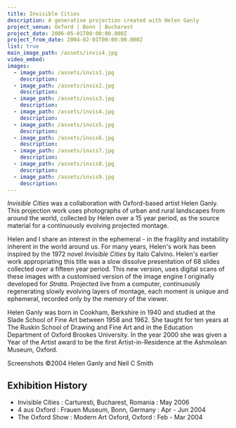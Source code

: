 ```yaml
---
title: Invisible Cities
description: A generative projection created with Helen Ganly
project_venue: Oxford | Bonn | Bucharest
project_date: 2006-05-01T00:00:00.000Z
project_from_date: 2004-02-01T00:00:00.000Z
list: true
main_image_path: /assets/invis4.jpg
video_embed:
images:
  - image_path: /assets/invis1.jpg
    description:
  - image_path: /assets/invis2.jpg
    description:
  - image_path: /assets/invis3.jpg
    description:
  - image_path: /assets/invis4.jpg
    description:
  - image_path: /assets/invis5.jpg
    description:
  - image_path: /assets/invis6.jpg
    description:
  - image_path: /assets/invis7.jpg
    description:
  - image_path: /assets/invis8.jpg
    description:
  - image_path: /assets/invis9.jpg
    description:
---
```

_Invisible Cities_ was a collaboration with Oxford-based artist Helen Ganly. This projection 
work uses photographs of urban and rural landscapes from around the world, collected by Helen 
over a 15 year period, as the source material for a continuously evolving projected montage.

Helen and I share an interest in the ephemeral - in the fragility and instability inherent 
in the world around us. For many years, Helen's work has been inspired by the 1972 novel 
_Invisible Cities_ by Italo Calvino. Helen's earlier work appropriating this title was a 
slow dissolve presentation of 68 slides collected over a fifteen year period. This new version, 
uses digital scans of these images with a customised version of the image engine I originally 
developed for _Strata_. Projected live from a computer, continuously regenerating slowly 
evolving layers of montage, each moment is unique and ephemeral, recorded only by the memory
of the viewer.

Helen Ganly was born in Cookham, Berkshire in 1940 and studied at the Slade School of Fine Art
between 1958 and 1962. She taught for ten years at The Ruskin School of Drawing and Fine Art
and in the Education Department of Oxford Brookes University. In the year 2000 she was given a
Year of the Artist award to be the first Artist-in-Residence at the Ashmolean Museum, Oxford.

Screenshots &copy;2004 Helen Ganly and Neil C Smith

## Exhibition History

* Invisible Cities : Carturesti, Bucharest, Romania : May 2006
* 4 aus Oxford : Frauen Museum, Bonn, Germany : Apr - Jun 2004
* The Oxford Show : Modern Art Oxford, Oxford : Feb - Mar 2004

